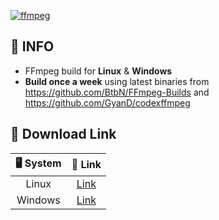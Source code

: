[![ffmpeg](https://github.com/youcmd/ffmpegbuildlinux/actions/workflows/ffmpeg.yml/badge.svg)](https://github.com/youcmd/ffmpegbuildlinux/actions/workflows/ffmpeg.yml)

## 📃 INFO
- FFmpeg build for **Linux** & **Windows**  
- **Build once a week** using latest binaries from https://github.com/BtbN/FFmpeg-Builds and https://github.com/GyanD/codexffmpeg

## 🔽 Download Link

|  🖥️ System   | 🚀 Link  |
|  :----:  | :----:  |
| Linux | [Link](https://github.com/youcmd/ffmpegbuildlinux/releases/latest/download/ffmpeg-linux.7z) |
| Windows | [Link](https://github.com/youcmd/ffmpegbuildlinux/releases/latest/download/ffmpeg-windows.7z) |
